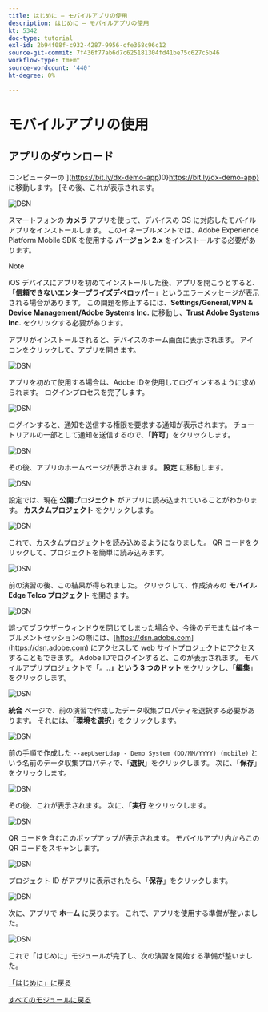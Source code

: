 ```yaml
---
title: はじめに – モバイルアプリの使用
description: はじめに – モバイルアプリの使用
kt: 5342
doc-type: tutorial
exl-id: 2b94f08f-c932-4287-9956-cfe368c96c12
source-git-commit: 7f436f77ab6d7c625181304fd41be75c627c5b46
workflow-type: tm+mt
source-wordcount: '440'
ht-degree: 0%

---
```


# モバイルアプリの使用

## アプリのダウンロード

コンピューターの ](https://bit.ly/dx-demo-app)0}https://bit.ly/dx-demo-app} に移動します。 [その後、これが表示されます。

![DSN](./images/mobileapp.png)

スマートフォンの **カメラ** アプリを使って、デバイスの OS に対応したモバイルアプリをインストールします。 このイネーブルメントでは、Adobe Experience Platform Mobile SDK を使用する **バージョン 2.x** をインストールする必要があります。

>[!NOTE]
>
>iOS デバイスにアプリを初めてインストールした後、アプリを開こうとすると、「**信頼できないエンタープライズデベロッパー**」というエラーメッセージが表示される場合があります。 この問題を修正するには、**Settings/General/VPN &amp; Device Management/Adobe Systems Inc.** に移動し、**Trust Adobe Systems Inc.** をクリックする必要があります。

アプリがインストールされると、デバイスのホーム画面に表示されます。 アイコンをクリックして、アプリを開きます。

![DSN](./images/mobileappn1.png)

アプリを初めて使用する場合は、Adobe IDを使用してログインするように求められます。 ログインプロセスを完了します。

![DSN](./images/mobileappn2.png)

ログインすると、通知を送信する権限を要求する通知が表示されます。 チュートリアルの一部として通知を送信するので、「**許可**」をクリックします。

![DSN](./images/mobileappn3.png)

その後、アプリのホームページが表示されます。 **設定** に移動します。

![DSN](./images/mobileappn4.png)

設定では、現在 **公開プロジェクト** がアプリに読み込まれていることがわかります。 **カスタムプロジェクト** をクリックします。

![DSN](./images/mobileappn5.png)

これで、カスタムプロジェクトを読み込めるようになりました。 QR コードをクリックして、プロジェクトを簡単に読み込みます。

![DSN](./images/mobileappn6.png)

前の演習の後、この結果が得られました。 クリックして、作成済みの **モバイル Edge Telco プロジェクト** を開きます。

![DSN](./images/dsn5b.png)

誤ってブラウザーウィンドウを閉じてしまった場合や、今後のデモまたはイネーブルメントセッションの際には、[https://dsn.adobe.com](https://dsn.adobe.com) にアクセスして web サイトプロジェクトにアクセスすることもできます。 Adobe IDでログインすると、このが表示されます。 モバイルアプリプロジェクトで「。..**」という 3 つのドット** をクリックし、「**編集**」をクリックします。

![DSN](./images/web8a.png)

**統合** ページで、前の演習で作成したデータ収集プロパティを選択する必要があります。 それには、「**環境を選択**」をクリックします。

![DSN](./images/web8aa.png)

前の手順で作成した `--aepUserLdap - Demo System (DD/MM/YYYY) (mobile)` という名前のデータ収集プロパティで、「**選択**」をクリックします。 次に、「**保存**」をクリックします。

![DSN](./images/web8b.png)

その後、これが表示されます。 次に、「**実行** をクリックします。

![DSN](./images/web8bb.png)

QR コードを含むこのポップアップが表示されます。 モバイルアプリ内からこの QR コードをスキャンします。

![DSN](./images/web8c.png)

プロジェクト ID がアプリに表示されたら、「**保存**」をクリックします。

![DSN](./images/mobileappn7.png)

次に、アプリで **ホーム** に戻ります。 これで、アプリを使用する準備が整いました。

![DSN](./images/mobileappn8.png)

これで「はじめに」モジュールが完了し、次の演習を開始する準備が整いました。

[「はじめに」に戻る](./getting-started.md)

[すべてのモジュールに戻る](./../../../overview.md)
